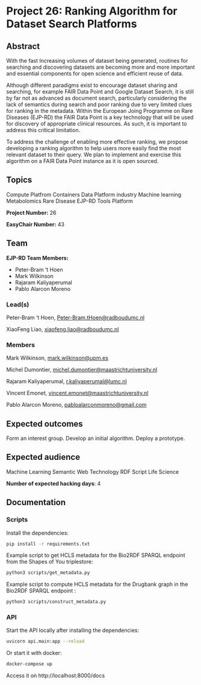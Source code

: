 # Project 26: Ranking Algorithm for Dataset Search Platforms

## Abstract

With the fast Increasing volumes of dataset being generated, routines for searching and discovering datasets are becoming more and more important and essential components for open science and efficient reuse of data.

Although different paradigms exist to encourage dataset sharing and searching, for example FAIR Data Point and Google Dataset Search, it is still by far not as advanced as document search, particularly considering the lack of semantics during search and poor ranking due to very limited clues for ranking in the metadata. Within the European Joing Programme on Rare Diseases (EJP-RD) the FAIR Data Point is a key technology that will be used for discovery of appropriate clinical resources.  As such, it is important to address this critical limitation.

To address the challenge of enabling more effective ranking, we propose developing a ranking algorithm to help users more easily find the most relevant dataset to their query. We plan to implement and exercise this algorithm on a FAIR Data Point instance as it is open sourced.

## Topics

Compute Platfrom
Containers
Data Platform
industry
Machine learning
Metabolomics
Rare Disease
EJP-RD
Tools Platform

**Project Number:** 26



**EasyChair Number:** 43

## Team

**EJP-RD Team Members:**  
   * Peter-Bram ‘t Hoen
   * Mark Wilkinson
   * Rajaram Kaliyaperumal
   * Pablo Alarcon Moreno

### Lead(s)

Peter-Bram ‘t Hoen, Peter-Bram.tHoen@radboudumc.nl

XiaoFeng Liao, xiaofeng.liao@radboudumc.nl

### Members
Mark Wilkinson, mark.wilkinson@upm.es

Michel Dumontier, michel.dumontier@maastrichtuniversity.nl

Rajaram Kaliyaperumal, r.kaliyaperumal@lumc.nl

Vincent Emonet, vincent.emonet@maastrichtuniversity.nl

Pablo Alarcon Moreno, pabloalarconmoreno@gmail.com

## Expected outcomes

Form an interest group.
Develop an initial algorithm.
Deploy a prototype.

## Expected audience

Machine Learning
Semantic Web Technology
RDF
Script
Life Science

**Number of expected hacking days**: 4

## Documentation

### Scripts

Install the dependencies:

```bash
pip install -r requirements.txt
```

Example script to get HCLS metadata for the Bio2RDF SPARQL endpoint from the Shapes of You triplestore:

```bash
python3 scripts/get_metadata.py
```

Example script to compute HCLS metadata for the Drugbank graph in the Bio2RDF SPARQL endpoint :

```bash
python3 scripts/construct_metadata.py
```

### API

Start the API locally after installing the dependencies:

```bash
uvicorn api.main:app --reload
```

Or start it with docker:

```bash
docker-compose up
```

Access it on http://localhost:8000/docs

